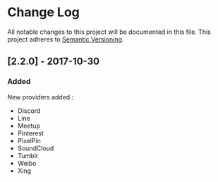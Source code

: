 # Change Log

All notable changes to this project will be documented in this file. This project adheres to [Semantic Versioning](http://semver.org/).

## [2.2.0] - 2017-10-30
### Added
New providers added :
- Discord
- Line
- Meetup
- Pinterest
- PixelPin
- SoundCloud
- Tumblr
- Weibo
- Xing
